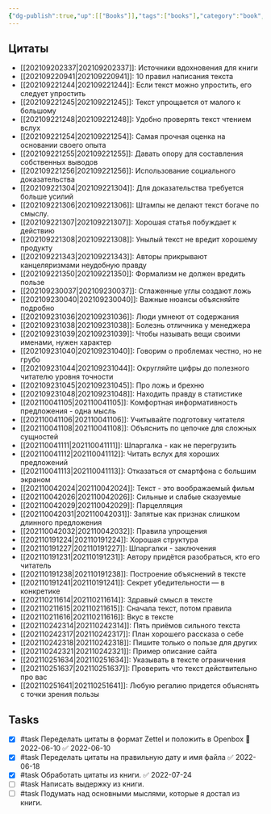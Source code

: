 ```yaml
---
{"dg-publish":true,"up":[["Books"]],"tags":["books"],"category":"book","rating":5,"aliases":["Пиши, сокращай"],"date":"2021-09-16T09:04:28+03:00","modified_at":"2023-02-04T22:33:55+04:00","status":"Waiting","permalink":"/books/pishi-sokrashhaj/","dgPassFrontmatter":true}
---
```







## Цитаты

- [[202109202337|202109202337]]: Источники вдохновения для книги
- [[202109220941|202109220941]]: 10 правил написания текста
- [[202109221244|202109221244]]: Если текст можно упростить, его следует упростить
- [[202109221245|202109221245]]: Текст упрощается от малого к большому
- [[202109221248|202109221248]]: Удобно проверять текст чтением вслух
- [[202109221254|202109221254]]: Самая прочная оценка на основании своего опыта
- [[202109221255|202109221255]]: Давать опору для составления собственных выводов
- [[202109221256|202109221256]]: Использование социального доказательства
- [[202109221304|202109221304]]: Для доказательства требуется больше усилий
- [[202109221306|202109221306]]: Штампы не делают текст богаче по смыслу.
- [[202109221307|202109221307]]: Хорошая статья побуждает к действию
- [[202109221308|202109221308]]: Унылый текст не вредит хорошему продукту
- [[202109221343|202109221343]]: Авторы прикрывают канцеляризмами неудобную правду
- [[202109221350|202109221350]]: Формализм не должен вредить пользе
- [[202109230037|202109230037]]: Сглаженные углы создают ложь
- [[202109230040|202109230040]]: Важные нюансы объясняйте подробно
- [[202109231036|202109231036]]: Люди умнеют от содержания
- [[202109231038|202109231038]]: Болезнь отличника у менеджера
- [[202109231039|202109231039]]: Чтобы называть вещи своими именами, нужен характер
- [[202109231040|202109231040]]: Говорим о проблемах честно, но не грубо
- [[202109231044|202109231044]]: Округляйте цифры до полезного читателю уровня точности
- [[202109231045|202109231045]]: Про ложь и брехню
- [[202109231048|202109231048]]: Находить правду в статистике
- [[202110041105|202110041105]]: Комфортная информативность предложения - одна мысль
- [[202110041106|202110041106]]: Учитывайте подготовку читателя
- [[202110041108|202110041108]]: Объяснить по цепочке для сложных сущностей
- [[202110041111|202110041111]]: Шпаргалка - как не перегрузить
- [[202110041112|202110041112]]: Читать вслух для хороших предложений
- [[202110041113|202110041113]]: Отказаться от смартфона с большим экраном
- [[202110042024|202110042024]]: Текст - это воображаемый фильм
- [[202110042026|202110042026]]: Сильные и слабые сказуемые
- [[202110042029|202110042029]]: Парцелляция
- [[202110042031|202110042031]]: Запятые как признак слишком длинного предложения
- [[202110042032|202110042032]]: Правила упрощения
- [[202110191224|202110191224]]: Хорошая структура
- [[202110191227|202110191227]]: Шпаргалки - заключения
- [[202110191231|202110191231]]: Автору придётся разобраться, кто его читатель
- [[202110191238|202110191238]]: Построение объяснений в тексте
- [[202110191241|202110191241]]: Секрет убедительности — в конкретике
- [[202110211614|202110211614]]: Здравый смысл в тексте
- [[202110211615|202110211615]]: Сначала текст, потом правила
- [[202110211616|202110211616]]: Вкус в тексте
- [[202110242314|202110242314]]: Пять приёмов сильного текста
- [[202110242317|202110242317]]: План хорошего рассказа о себе
- [[202110242318|202110242318]]: Пишите только о пользе для других
- [[202110242321|202110242321]]: Пример описание сайта
- [[202110251634|202110251634]]: Указывать в тексте ограничения
- [[202110251637|202110251637]]: Проверить что текст действительно про вас
- [[202110251641|202110251641]]: Любую регалию придется объяснять с точки зрения пользы


## Tasks

- [x] #task Переделать цитаты в формат Zettel и положить в Openbox 📅 2022-06-10 ✅ 2022-06-10
- [x] #task Переделать цитаты на правильную дату и имя файла ✅ 2022-06-18
- [x] #task Обработать цитаты из книги. ✅ 2022-07-24
- [ ] #task Написать выдержку из книги.
- [ ] #task Подумать над основными мыслями, которые я достал из книги.

